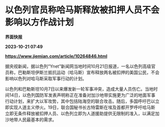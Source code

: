 # 以色列官员称哈马斯释放被扣押人员不会影响以方作战计划
**界面快报**

**2023-10-21 07:49**

**https://www.jiemian.com/article/10264846.html**

据央视新闻，据以色列“Ynet”新闻网当地时间10月21日报道，一名以色列高级官员称，巴勒斯坦伊斯兰抵抗运动（哈马斯）宣布释放两名被扣押的美国公民，不会影响以色列对哈马斯采取军事行动的计划。

以色列和巴勒斯坦10月7日以来爆发新一轮军事冲突，造成大量人员伤亡。当地时间14日，以色列国防军发表声明称正在准备对加沙地带实施更为广泛的地面军事行动计划，来扩大以军攻势，其中包括陆海空的联合攻击。随后，多国呼吁巴以立即实现人道主义停火。19日，联合国秘书长古特雷斯在埃及首都开罗呼吁哈马斯立即无条件释放被扣押人员、以色列立即为人道援助提供无限制的准入，以满足加沙地带人民最基本的需求。